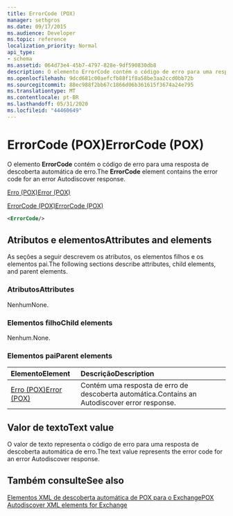 ```yaml
---
title: ErrorCode (POX)
manager: sethgros
ms.date: 09/17/2015
ms.audience: Developer
ms.topic: reference
localization_priority: Normal
api_type:
- schema
ms.assetid: 064d73e4-45b7-4797-828e-9df590830db8
description: O elemento ErrorCode contém o código de erro para uma resposta de descoberta automática de erro.
ms.openlocfilehash: 9dcd681c00aefcfb88f1f8a58be3aa2ccd0bb72b
ms.sourcegitcommit: 88ec988f2bb67c1866d06b361615f3674a24e795
ms.translationtype: MT
ms.contentlocale: pt-BR
ms.lasthandoff: 05/31/2020
ms.locfileid: "44460649"
---
```

# <a name="errorcode-pox"></a><span data-ttu-id="31b5b-103">ErrorCode (POX)</span><span class="sxs-lookup"><span data-stu-id="31b5b-103">ErrorCode (POX)</span></span>

<span data-ttu-id="31b5b-104">O elemento **ErrorCode** contém o código de erro para uma resposta de descoberta automática de erro.</span><span class="sxs-lookup"><span data-stu-id="31b5b-104">The **ErrorCode** element contains the error code for an error Autodiscover response.</span></span> 
  
[<span data-ttu-id="31b5b-105">Erro (POX)</span><span class="sxs-lookup"><span data-stu-id="31b5b-105">Error (POX)</span></span>](error-pox.md)
  
[<span data-ttu-id="31b5b-106">ErrorCode (POX)</span><span class="sxs-lookup"><span data-stu-id="31b5b-106">ErrorCode (POX)</span></span>](errorcode-pox.md)
  
```xml
<ErrorCode/>
```

## <a name="attributes-and-elements"></a><span data-ttu-id="31b5b-107">Atributos e elementos</span><span class="sxs-lookup"><span data-stu-id="31b5b-107">Attributes and elements</span></span>

<span data-ttu-id="31b5b-108">As seções a seguir descrevem os atributos, os elementos filhos e os elementos pai.</span><span class="sxs-lookup"><span data-stu-id="31b5b-108">The following sections describe attributes, child elements, and parent elements.</span></span>
  
### <a name="attributes"></a><span data-ttu-id="31b5b-109">Atributos</span><span class="sxs-lookup"><span data-stu-id="31b5b-109">Attributes</span></span>

<span data-ttu-id="31b5b-110">Nenhum</span><span class="sxs-lookup"><span data-stu-id="31b5b-110">None.</span></span>
  
### <a name="child-elements"></a><span data-ttu-id="31b5b-111">Elementos filho</span><span class="sxs-lookup"><span data-stu-id="31b5b-111">Child elements</span></span>

<span data-ttu-id="31b5b-112">Nenhum.</span><span class="sxs-lookup"><span data-stu-id="31b5b-112">None.</span></span>
  
### <a name="parent-elements"></a><span data-ttu-id="31b5b-113">Elementos pai</span><span class="sxs-lookup"><span data-stu-id="31b5b-113">Parent elements</span></span>

|<span data-ttu-id="31b5b-114">**Elemento**</span><span class="sxs-lookup"><span data-stu-id="31b5b-114">**Element**</span></span>|<span data-ttu-id="31b5b-115">**Descrição**</span><span class="sxs-lookup"><span data-stu-id="31b5b-115">**Description**</span></span>|
|:-----|:-----|
|[<span data-ttu-id="31b5b-116">Erro (POX)</span><span class="sxs-lookup"><span data-stu-id="31b5b-116">Error (POX)</span></span>](error-pox.md) <br/> |<span data-ttu-id="31b5b-117">Contém uma resposta de erro de descoberta automática.</span><span class="sxs-lookup"><span data-stu-id="31b5b-117">Contains an Autodiscover error response.</span></span>  <br/> |
   
## <a name="text-value"></a><span data-ttu-id="31b5b-118">Valor de texto</span><span class="sxs-lookup"><span data-stu-id="31b5b-118">Text value</span></span>

<span data-ttu-id="31b5b-119">O valor de texto representa o código de erro para uma resposta de descoberta automática de erro.</span><span class="sxs-lookup"><span data-stu-id="31b5b-119">The text value represents the error code for an error Autodiscover response.</span></span>
  
## <a name="see-also"></a><span data-ttu-id="31b5b-120">Também consulte</span><span class="sxs-lookup"><span data-stu-id="31b5b-120">See also</span></span>



[<span data-ttu-id="31b5b-121">Elementos XML de descoberta automática de POX para o Exchange</span><span class="sxs-lookup"><span data-stu-id="31b5b-121">POX Autodiscover XML elements for Exchange</span></span>](pox-autodiscover-xml-elements-for-exchange.md)

